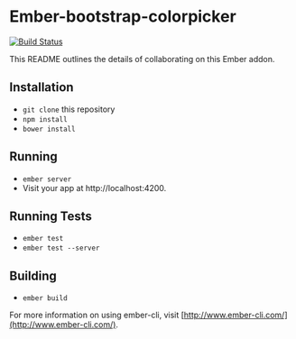 # Ember-bootstrap-colorpicker
[![Build Status](https://travis-ci.org/zhujy8833/ember-bootstrap-colorpicker.svg?branch=master)](https://travis-ci.org/zhujy8833/ember-bootstrap-colorpicker)

This README outlines the details of collaborating on this Ember addon.

## Installation

* `git clone` this repository
* `npm install`
* `bower install`

## Running

* `ember server`
* Visit your app at http://localhost:4200.

## Running Tests

* `ember test`
* `ember test --server`

## Building

* `ember build`

For more information on using ember-cli, visit [http://www.ember-cli.com/](http://www.ember-cli.com/).
